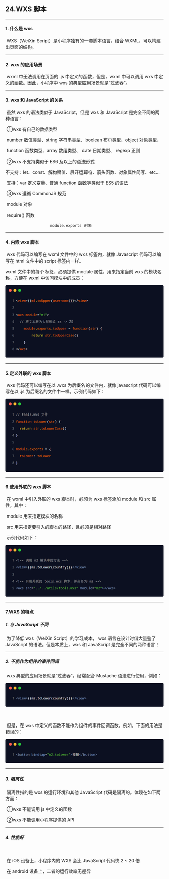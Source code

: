 

## 	24.WXS 脚本 



------



#### 			1. 什么是 wxs



​					WXS（WeiXin Script）是小程序独有的一套脚本语言，结合 WXML，可以构建出页面的结构。





------



#### 			2. wxs 的应用场景



​				wxml 中无法调用在页面的 .js 中定义的函数，但是，wxml 中可以调用 wxs 中定义的函数。因此，小程序中 wxs 的典型应用场景就是“过滤器”。



------



#### 		3. wxs 和 JavaScript 的关系



​				虽然 wxs 的语法类似于 JavaScript，但是 wxs 和 JavaScript 是完全不同的两种语言：

​					①wxs 有自己的数据类型

​						number 数值类型、string 字符串类型、boolean 布尔类型、object 对象类型、

​						function 函数类型、array 数组类型、  date 日期类型、   regexp 正则

​					②wxs 不支持类似于 ES6 及以上的语法形式

​						不支持：let、const、解构赋值、展开运算符、箭头函数、对象属性简写、etc...

​						支持：var 定义变量、普通 function 函数等类似于 ES5 的语法

​					③wxs 遵循 CommonJS 规范

​						module 对象

​						require() 函数

```apl
					module.exports 对象
```





------



#### 		4. 内嵌 wxs 脚本



​				wxs 代码可以编写在 wxml 文件中的 wxs 标签内，就像 Javascript 代码可以编写在 html 文件中的 script 标签内一样。

wxml 文件中的每个 <wxs></wxs> 标签，必须提供 module 属性，用来指定当前 wxs 的模块名称，方便在 wxml 中访问模块中的成员：



​								<img src="/wxImages/内嵌wxs脚本.png" alt="image-20230311231440407" style="zoom:50%;" />





------



#### 		5.定义外联的 wxs 脚本



​			wxs 代码还可以编写在以 .wxs 为后缀名的文件内，就像 javascript 代码可以编写在以 .js 为后缀名的文件中一样。示例代码如下：



<img src="/wxImages/定义外联的wxs脚本.png" alt="image-20230311231534072" style="zoom:50%;" />





------



#### 	6.使用外联的 wxs 脚本



​			在 wxml 中引入外联的 wxs 脚本时，必须为 wxs 标签添加 module 和 src 属性，其中：

​				module 用来指定模块的名称

​				src 用来指定要引入的脚本的路径，且必须是相对路径

​	示例代码如下：



<img src="/wxImages/使用外联的wxs脚本.png" alt="image-20230311231635531" style="zoom:50%;" />





------



#### 	7.WXS 的特点



##### 			1. 与 JavaScript 不同



​			为了降低 wxs（WeiXin Script）的学习成本， wxs 语言在设计时借大量鉴了 JavaScript 的语法。但是本质上，wxs 和 JavaScript 是完全不同的两种语言！



------



##### 		2. 不能作为组件的事件回调



​			wxs 典型的应用场景就是“过滤器”，经常配合 Mustache 语法进行使用，例如：



<img src="/wxImages/不能作为组件的事件回调.png" alt="image-20230311231807360" style="zoom:50%;" />

​		

​		但是，在 wxs 中定义的函数不能作为组件的事件回调函数。例如，下面的用法是错误的：



​													<img src="/wxImages/不能作为组件的事件回调2.png" alt="image-20230311231842365" style="zoom:50%;" />





------



##### 		3. 隔离性



​			隔离性指的是 wxs 的运行环境和其他 JavaScript 代码是隔离的。体现在如下两方面：

​				①wxs 不能调用 js 中定义的函数

​				②wxs 不能调用小程序提供的 API





------



##### 	4. 性能好

​	

​			在 iOS 设备上，小程序内的 WXS 会比 JavaScript 代码快 2 ~ 20 倍

​			在 android 设备上，二者的运行效率无差异

